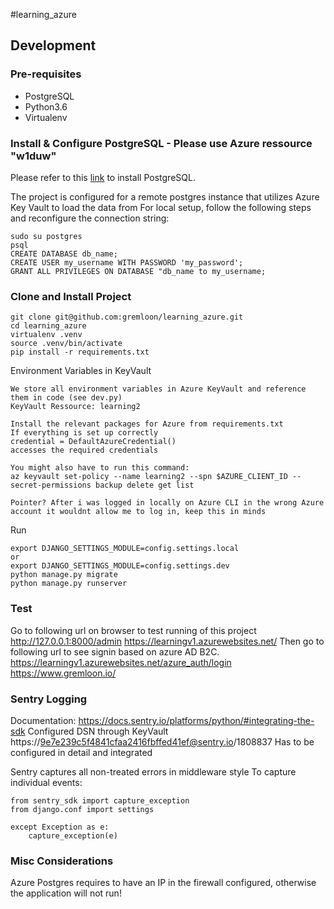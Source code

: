 #learning_azure
## Development
### Pre-requisites
- PostgreSQL
- Python3.6
- Virtualenv

### Install & Configure PostgreSQL - Please use Azure ressource "w1duw" 
Please refer to this [link](https://www.postgresql.org/download/) to install PostgreSQL.

The project is configured for a remote postgres instance that utilizes Azure Key Vault to load the data from
For local setup, follow the following steps and reconfigure the connection string:
```
sudo su postgres
psql
CREATE DATABASE db_name;
CREATE USER my_username WITH PASSWORD 'my_password';
GRANT ALL PRIVILEGES ON DATABASE "db_name to my_username;
```

### Clone and Install Project
```
git clone git@github.com:gremloon/learning_azure.git
cd learning_azure
virtualenv .venv
source .venv/bin/activate
pip install -r requirements.txt
```

Environment Variables in KeyVault
```
We store all environment variables in Azure KeyVault and reference them in code (see dev.py)
KeyVault Ressource: learning2

Install the relevant packages for Azure from requirements.txt
If everything is set up correctly  
credential = DefaultAzureCredential()  
accesses the required credentials

You might also have to run this command:
az keyvault set-policy --name learning2 --spn $AZURE_CLIENT_ID --secret-permissions backup delete get list

Pointer? After i was logged in locally on Azure CLI in the wrong Azure account it wouldnt allow me to log in, keep this in minds

```

Run
```
export DJANGO_SETTINGS_MODULE=config.settings.local
or 
export DJANGO_SETTINGS_MODULE=config.settings.dev
python manage.py migrate
python manage.py runserver
```

### Test
Go to following url on browser to test running of this project
http://127.0.0.1:8000/admin
https://learningv1.azurewebsites.net/
Then go to following url to see signin based on azure AD B2C.
https://learningv1.azurewebsites.net/azure_auth/login
https://www.gremloon.io/

### Sentry Logging
Documentation: https://docs.sentry.io/platforms/python/#integrating-the-sdk
Configured DSN through KeyVault https://9e7e239c5f4841cfaa2416fbffed41ef@sentry.io/1808837
Has to be configured in detail and integrated

Sentry captures all non-treated errors in middleware style
To capture individual events:
```
from sentry_sdk import capture_exception
from django.conf import settings

except Exception as e:
    capture_exception(e)

```
### Misc Considerations
Azure Postgres requires to have an IP in the firewall configured, otherwise the application will not run!

